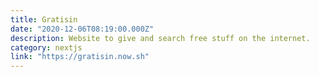 ```yaml
---
title: Gratisin
date: "2020-12-06T08:19:00.000Z"
description: Website to give and search free stuff on the internet.
category: nextjs
link: "https://gratisin.now.sh"
---
```

